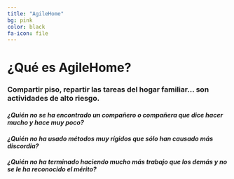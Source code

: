 ```yaml
---
title: "AgileHome"
bg: pink
color: black
fa-icon: file
---
```


# ¿Qué es AgileHome?

### Compartir piso, repartir las tareas del hogar familiar… **son actividades de alto riesgo**.

#### *¿Quién no se ha encontrado un compañero o compañera que dice hacer mucho y hace muy poco?*

#### *¿Quién no ha usado métodos muy rígidos que sólo han causado más discordia?*

#### *¿Quién no ha terminado haciendo mucho más trabajo que los demás y no se le ha reconocido el mérito?*

